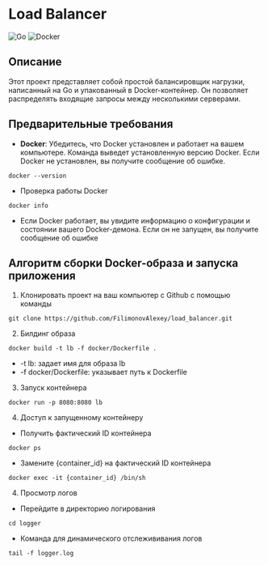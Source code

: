 # Load Balancer

![Go](https://img.shields.io/badge/go-%2300ADD8.svg?style=for-the-badge&logo=go&logoColor=white)
![Docker](https://img.shields.io/badge/docker-%230db7ed.svg?style=for-the-badge&logo=docker&logoColor=white)

## Описание
Этот проект представляет собой простой балансировщик нагрузки, написанный на Go и упакованный в Docker-контейнер. Он позволяет распределять входящие запросы между несколькими серверами.

## Предварительные требования
- **Docker**: Убедитесь, что Docker установлен и работает на вашем компьютере. Команда выведет установленную версию Docker. Если Docker не установлен, вы получите сообщение об ошибке.
```
docker --version
```
- Проверка работы Docker
```
docker info
```
- Если Docker работает, вы увидите информацию о конфигурации и состоянии вашего Docker-демона. Если он не запущен, вы получите сообщение об ошибке


## Алгоритм сборки Docker-образа и запуска приложения

1) Клонировать проект на ваш компьютер с Github с помощью команды
```
git clone https://github.com/FilimonovAlexey/load_balancer.git
```

2) Билдинг образа
```
docker build -t lb -f docker/Dockerfile .
```
- -t lb: задает имя для образа lb
- -f docker/Dockerfile: указывает путь к Dockerfile

3) Запуск контейнера
```
docker run -p 8080:8080 lb
```

4) Доступ к запущенному контейнеру
- Получить фактический ID контейнера
```
docker ps
```
- Замените {container_id} на фактический ID контейнера
```
docker exec -it {container_id} /bin/sh
```

4) Просмотр логов
- Перейдите в директорию логирования
```
cd logger
```
- Команда для динамического отслежививания логов
```
tail -f logger.log
```
